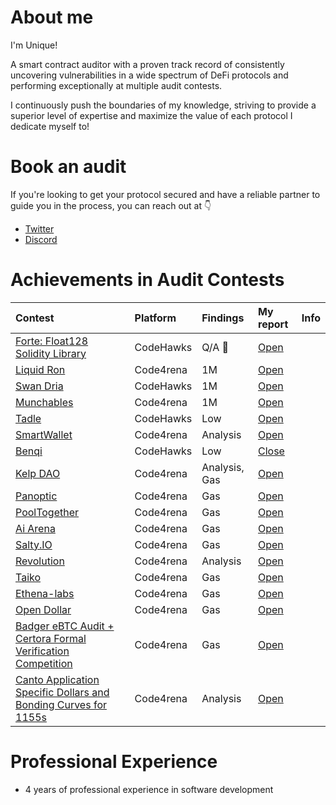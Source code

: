 # About me
I'm Unique! 

A smart contract auditor with a proven track record of consistently uncovering vulnerabilities in a wide spectrum of DeFi protocols and performing exceptionally at multiple audit contests.

I continuously push the boundaries of my knowledge, striving to provide a superior level of expertise and maximize the value of each protocol I dedicate myself to!



# Book an audit

If you're looking to get your protocol secured and have a reliable partner to guide you in the process, you can reach out at 👇
- [Twitter](https://twitter.com/unique0x0)
- [Discord](https://discordapp.com/users/1164579178658668610)



# Achievements in Audit Contests

| Contest | Platform | Findings | My report | Info |
| :--- | :--- | :--- | :--- | --- |
| [Forte: Float128 Solidity Library](https://code4rena.com/audits/2025-04-forte-float128-solidity-library) | CodeHawks | Q/A 🥉 | [Open](https://code4rena.com/audits/2025-04-forte-float128-solidity-library) |     |
| [Liquid Ron](https://code4rena.com/audits/2025-01-liquid-ron) | Code4rena | 1M | [Open](https://code4rena.com/audits/2025-01-liquid-ron/submissions/F-23) |     |
| [Swan Dria](https://codehawks.cyfrin.io/c/2024-10-swan-dria) | CodeHawks | 1M | [Open](https://codehawks.cyfrin.io/c/2024-10-swan-dria/s/572) |     |
| [Munchables](https://code4rena.com/audits/2024-05-munchables) | Code4rena | 1M  | [Open](https://code4rena.com/reports/2024-05-munchables "./contests/Code4rena/WildCat.md") |     |
| [Tadle](https://codehawks.cyfrin.io/c/2024-08-tadle) | CodeHawks | Low | [Open](https://codehawks.cyfrin.io/c/2024-08-tadle/s/1078) |     |
| [SmartWallet](https://code4rena.com/audits/2024-03-smart-wallet) | Code4rena | Analysis | [Open](https://code4rena.com/reports/2024-03-coinbase) |     |
| [Benqi](https://codehawks.cyfrin.io/c/2025-01-benqi) | CodeHawks | Low | [Close](https://codehawks.cyfrin.io/c/2025-01-benqi/results?lt=contest&page=1&sc=reward&sj=reward&t=report) |     |
| [Kelp DAO](https://code4rena.com/audits/2023-11-kelp-dao-rseth) | Code4rena | Analysis, Gas | [Open](https://code4rena.com/reports/2023-11-kelp) |     |
| [Panoptic](https://code4rena.com/audits/2023-11-panoptic) | Code4rena | Gas | [Open](https://code4rena.com/reports/2023-11-panoptic) |     |
| [PoolTogether](https://code4rena.com/audits/2024-03-pooltogether) | Code4rena | Gas | [Open](https://code4rena.com/reports/2024-03-pooltogether) |     |
| [Ai Arena](https://code4rena.com/audits/2024-02-ai-arena) | Code4rena | Gas | [Open](https://code4rena.com/reports/2024-02-ai-arena) |     |
| [Salty.IO](https://code4rena.com/audits/2024-01-saltyio) | Code4rena | Gas | [Open](https://code4rena.com/reports/2024-01-salty) |     |
| [Revolution](https://code4rena.com/audits/2023-12-revolution-protocol) | Code4rena | Analysis | [Open](https://code4rena.com/reports/2023-12-revolutionprotocol) |     |
| [Taiko](https://code4rena.com/audits/2024-03-taiko) | Code4rena | Gas | [Open](https://code4rena.com/reports/2024-03-taiko) |     |
| [Ethena-labs](https://code4rena.com/audits/2023-10-ethena-labs) | Code4rena | Gas | [Open](https://code4rena.com/reports/2023-10-ethena) |     |
| [Open Dollar](https://code4rena.com/audits/2023-10-open-dollar) | Code4rena | Gas | [Open](https://code4rena.com/reports/2023-10-opendollar) |     |
| [Badger eBTC Audit + Certora Formal Verification Competition](https://code4rena.com/audits/2023-10-badger-ebtc-audit-certora-formal-verification-competition) | Code4rena | Gas | [Open](https://code4rena.com/reports/2023-10-badger) |     |
| [Canto Application Specific Dollars and Bonding Curves for 1155s](https://code4rena.com/audits/2023-11-canto-application-specific-dollars-and-bonding-curves-for-1155s) | Code4rena | Analysis | [Open](https://code4rena.com/reports/2023-11-canto) |     |

# Professional Experience
- 4 years of professional experience in software development
